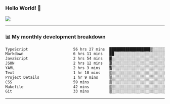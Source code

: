 ### Hello World! 👋

<a>
  <img align="center" src="https://github-readme-stats.vercel.app/api?username=megatunger&count_private=true&include_all_commits=true&bg_color=30,56CCF2,2F80ED&title_color=fff&text_color=fff" />
</a>

------
### 📊 My monthly development breakdown

<!--START_SECTION:waka-->

```txt
TypeScript                    56 hrs 27 mins  ██████████████████▒░░░░░░   73.19 %
Markdown                      6 hrs 11 mins   ██░░░░░░░░░░░░░░░░░░░░░░░   08.03 %
JavaScript                    2 hrs 54 mins   █░░░░░░░░░░░░░░░░░░░░░░░░   03.78 %
JSON                          2 hrs 12 mins   ▓░░░░░░░░░░░░░░░░░░░░░░░░   02.86 %
YAML                          2 hrs 3 mins    ▓░░░░░░░░░░░░░░░░░░░░░░░░   02.68 %
Text                          1 hr 10 mins    ▒░░░░░░░░░░░░░░░░░░░░░░░░   01.53 %
Project Details               1 hr 9 mins     ▒░░░░░░░░░░░░░░░░░░░░░░░░   01.51 %
CSS                           59 mins         ▒░░░░░░░░░░░░░░░░░░░░░░░░   01.29 %
Makefile                      42 mins         ▒░░░░░░░░░░░░░░░░░░░░░░░░   00.92 %
Git                           33 mins         ▒░░░░░░░░░░░░░░░░░░░░░░░░   00.72 %
```

<!--END_SECTION:waka-->

------
